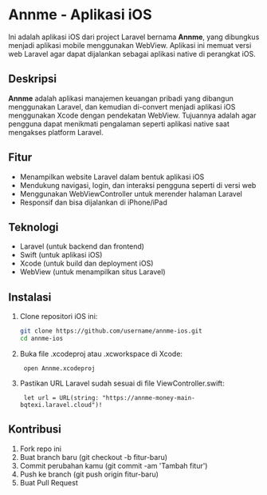 # Annme - Aplikasi iOS

Ini adalah aplikasi iOS dari project Laravel bernama **Annme**, yang dibungkus menjadi aplikasi mobile menggunakan WebView. Aplikasi ini memuat versi web Laravel agar dapat dijalankan sebagai aplikasi native di perangkat iOS.

## Deskripsi

**Annme** adalah aplikasi manajemen keuangan pribadi yang dibangun menggunakan Laravel, dan kemudian di-convert menjadi aplikasi iOS menggunakan Xcode dengan pendekatan WebView. Tujuannya adalah agar pengguna dapat menikmati pengalaman seperti aplikasi native saat mengakses platform Laravel.

## Fitur

- Menampilkan website Laravel dalam bentuk aplikasi iOS
- Mendukung navigasi, login, dan interaksi pengguna seperti di versi web
- Menggunakan WebViewController untuk merender halaman Laravel
- Responsif dan bisa dijalankan di iPhone/iPad

## Teknologi

- Laravel (untuk backend dan frontend)
- Swift (untuk aplikasi iOS)
- Xcode (untuk build dan deployment iOS)
- WebView (untuk menampilkan situs Laravel)

## Instalasi

1. Clone repositori iOS ini:
   ```bash
   git clone https://github.com/username/annme-ios.git
   cd annme-ios
   ```
2. Buka file .xcodeproj atau .xcworkspace di Xcode:
   ```
    open Annme.xcodeproj
3. Pastikan URL Laravel sudah sesuai di file ViewController.swift:
   ```
    let url = URL(string: "https://annme-money-main-bqtexi.laravel.cloud")!

## Kontribusi

1. Fork repo ini
2. Buat branch baru (git checkout -b fitur-baru)
3. Commit perubahan kamu (git commit -am 'Tambah fitur')
4. Push ke branch (git push origin fitur-baru)
5. Buat Pull Request
